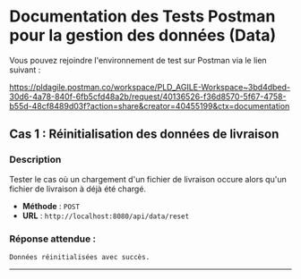 # Documentation des Tests Postman pour la gestion des données (Data)

Vous pouvez rejoindre l'environnement de test sur Postman via le lien suivant : 

https://pldagile.postman.co/workspace/PLD_AGILE-Workspace~3bd4dbed-30d6-4a78-840f-6fb5cfd48a2b/request/40136526-f36d8570-5f67-4758-b55d-48cf8489d03f?action=share&creator=40455199&ctx=documentation

## **Cas 1 : Réinitialisation des données de livraison**

### Description  
Tester le cas où un chargement d'un fichier de livraison occure alors qu'un fichier de livraison à déjà été chargé.

- **Méthode** : `POST`  
- **URL** : `http://localhost:8080/api/data/reset`  

### Réponse attendue :

```
Données réinitialisées avec succès.
```

---